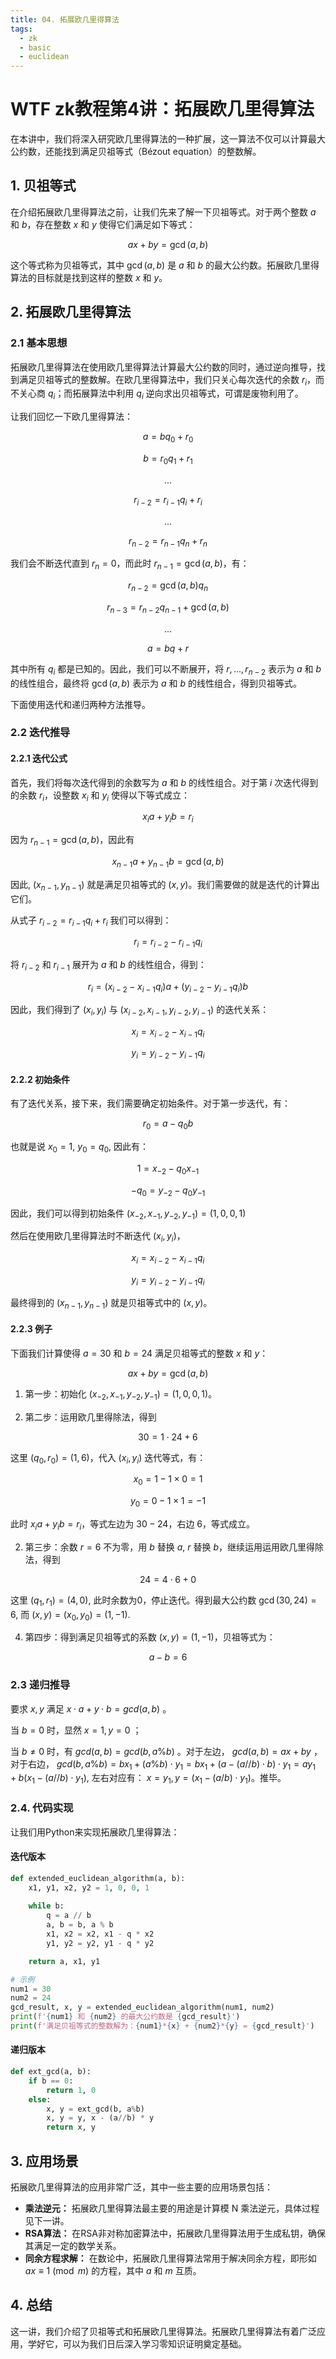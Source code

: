 ```yaml
---
title: 04. 拓展欧几里得算法
tags:
  - zk
  - basic
  - euclidean
---
```


# WTF zk教程第4讲：拓展欧几里得算法

在本讲中，我们将深入研究欧几里得算法的一种扩展，这一算法不仅可以计算最大公约数，还能找到满足贝祖等式（Bézout equation）的整数解。

## 1. 贝祖等式

在介绍拓展欧几里得算法之前，让我们先来了解一下贝祖等式。对于两个整数 $a$ 和 $b$，存在整数 $x$ 和 $y$ 使得它们满足如下等式：

$$
ax + by = \gcd(a, b)
$$

这个等式称为贝祖等式，其中 $\gcd(a, b)$ 是 $a$ 和 $b$ 的最大公约数。拓展欧几里得算法的目标就是找到这样的整数 $x$ 和 $y$。

## 2. 拓展欧几里得算法

### 2.1 基本思想

拓展欧几里得算法在使用欧几里得算法计算最大公约数的同时，通过逆向推导，找到满足贝祖等式的整数解。在欧几里得算法中，我们只关心每次迭代的余数 $r_i$，而不关心商 $q_i$；而拓展算法中利用 $q_i$ 逆向求出贝祖等式，可谓是废物利用了。

让我们回忆一下欧几里得算法：

$$
a = bq_0 + r_0
$$

$$
b = r_0q_1 + r_1
$$

$$
...
$$

$$
r_{i-2} = r_{i-1}q_{i} + r_i
$$

$$
...
$$

$$
r_{n-2} = r_{n-1}q_{n} + r_n
$$

我们会不断迭代直到 $r_n = 0$，而此时 $r_{n-1}= \gcd(a,b)$，有：

$$
r_{n-2} = \gcd(a,b) q_{n} 
$$

$$
r_{n-3} = r_{n-2} q_{n-1}  +  \gcd(a,b)
$$

$$
...
$$

$$
a = bq + r
$$

其中所有 $q_i$ 都是已知的。因此，我们可以不断展开，将 $r, ..., r_{n-2}$ 表示为 $a$ 和 $b$ 的线性组合，最终将 $\gcd(a,b)$ 表示为 $a$ 和 $b$ 的线性组合，得到贝祖等式。

下面使用迭代和递归两种方法推导。

### 2.2 迭代推导

#### 2.2.1 迭代公式

首先，我们将每次迭代得到的余数写为 $a$ 和 $b$ 的线性组合。对于第 $i$ 次迭代得到的余数 $r_i$，设整数 $x_i$ 和 $y_i$ 使得以下等式成立：

$$
x_i a + y_i b=r_i
$$

因为 $r_{n-1}=\gcd(a,b)$，因此有 

$$
x_{n-1} a + y_{n-1} b=\gcd(a,b)
$$

因此, $(x_{n-1}, y_{n-1} )$ 就是满足贝祖等式的 $(x,y)$。我们需要做的就是迭代的计算出它们。

从式子 $r_{i-2} = r_{i-1}q_{i} + r_i$ 我们可以得到：

$$
r_i = r_{i-2} - r_{i-1}q_{i}
$$

将 $r_{i-2}$ 和 $r_{i-1}$ 展开为 $a$ 和 $b$ 的线性组合，得到：

$$
r_i = (x_{i-2} - x_{i-1}q_{i}) a + (y_{i-2} - y_{i-1}q_{i}) b
$$

因此，我们得到了 $(x_i, y_i)$ 与 $(x_{i-2},x_{i-1},y_{i-2},y_{i-1})$ 的迭代关系：

$$
x_i = x_{i-2} - x_{i-1}q_{i}
$$

$$
y_i = y_{i-2} - y_{i-1}q_{i}
$$

#### 2.2.2 初始条件

有了迭代关系，接下来，我们需要确定初始条件。对于第一步迭代，有：

$$
r_0 = a - q_0b
$$

也就是说 $x_0 = 1$, $y_0 = q_0$, 因此有：

$$
1 = x_{-2} -q_0 x_{-1}
$$

$$
-q_0 = y_{-2} -q_0 y_{-1}
$$

因此，我们可以得到初始条件 $(x_{-2}, x_{-1}, y_{-2}, y_{-1}) = (1, 0, 0, 1)$

然后在使用欧几里得算法时不断迭代 $(x_i, y_i)$，

$$
x_i = x_{i-2} - x_{i-1}q_{i}
$$

$$
y_i = y_{i-2} - y_{i-1}q_{i}
$$

最终得到的 $(x_{n-1}, y_{n-1})$ 就是贝祖等式中的 $(x,y)$。

#### 2.2.3 例子

下面我们计算使得 $a=30$ 和 $b=24$ 满足贝祖等式的整数 $x$ 和 $y$：

$$
ax + by = \gcd(a, b)
$$

1. 第一步：初始化 $(x_{-2}, x_{-1}, y_{-2}, y_{-1}) = (1, 0, 0, 1)$。

2. 第二步：运用欧几里得除法，得到 

$$
30 = 1 \cdot 24 + 6
$$

这里 $(q_0, r_0) = (1, 6)$，代入 $(x_i, y_i)$ 迭代等式，有：

$$
x_0 = 1 - 1 \times 0 = 1
$$

$$
y_0 = 0 - 1 \times 1 = -1
$$

此时 $x_i a + y_i b=r_i$，等式左边为 $30-24$，右边 $6$，等式成立。

    

2. 第三步：余数 $r=6$ 不为零，用 $b$ 替换 $a$, $r$ 替换 $b$，继续运用运用欧几里得除法，得到

  $$
  24 = 4 \cdot 6 + 0
  $$

  这里 $(q_1, r_1) = (4, 0)$, 此时余数为0，停止迭代。得到最大公约数 $\gcd(30,24)=6$, 而 $(x, y) = (x_0, y_0)=(1, -1)$.

4. 第四步：得到满足贝祖等式的系数 $(x, y) =(1, -1)$，贝祖等式为：

  $$
  a - b = 6
  $$

### 2.3 递归推导

要求 $x, y$ 满足 $x\cdot a+y\cdot b=gcd(a, b)$ 。

当 $b = 0$ 时，显然 $x=1, y=0$ ；

当 $b\neq 0$ 时，有 $gcd(a, b)=gcd(b, a\%b)$ 。对于左边， $gcd(a, b)=ax+by$ ，对于右边， $gcd(b, a\%b)=bx_1+(a\%b)\cdot y_1=bx_1+(a-(a//b)\cdot b)\cdot y_1=ay_1+b(x_1-(a//b)\cdot y_1)$, 左右对应有： $x=y_1, y=(x_1-(a/b)\cdot y_1)$。推毕。

### 2.4. 代码实现

让我们用Python来实现拓展欧几里得算法：

#### 迭代版本

```python
def extended_euclidean_algorithm(a, b):
    x1, y1, x2, y2 = 1, 0, 0, 1
    
    while b:
        q = a // b
        a, b = b, a % b
        x1, x2 = x2, x1 - q * x2
        y1, y2 = y2, y1 - q * y2

    return a, x1, y1

# 示例
num1 = 30
num2 = 24
gcd_result, x, y = extended_euclidean_algorithm(num1, num2)
print(f'{num1} 和 {num2} 的最大公约数是 {gcd_result}')
print(f'满足贝祖等式的整数解为：{num1}*{x} + {num2}*{y} = {gcd_result}')
```

#### 递归版本
```python
def ext_gcd(a, b):
    if b == 0:
        return 1, 0
    else:
        x, y = ext_gcd(b, a%b)
        x, y = y, x - (a//b) * y
        return x, y
```

## 3. 应用场景

拓展欧几里得算法的应用非常广泛，其中一些主要的应用场景包括：

- **乘法逆元：** 拓展欧几里得算法最主要的用途是计算模 N 乘法逆元，具体过程见下一讲。
- **RSA算法：** 在RSA非对称加密算法中，拓展欧几里得算法用于生成私钥，确保其满足一定的数学关系。
- **同余方程求解：** 在数论中，拓展欧几里得算法常用于解决同余方程，即形如 $ax \equiv 1 \pmod{m}$ 的方程，其中 $a$ 和 $m$ 互质。

## 4. 总结

这一讲，我们介绍了贝祖等式和拓展欧几里得算法。拓展欧几里得算法有着广泛应用，学好它，可以为我们日后深入学习零知识证明奠定基础。
